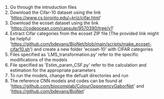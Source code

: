 1. Go through the introduction files
2. Download the Cifar-10 dataset using the link 'https://www.cs.toronto.edu/~kriz/cifar.html'
3. Download the ecoset dataset using the link 'https://codeocean.com/capsule/9570390/tree/v1'
4. Extract Cifar categories from the ecoset ZIP file (The provided link might be helpful 'https://github.com/bdevans/BioNet/blob/main/scripts/make_ecoset-cifar10.sh')
and create a new folder 'ecoset-10' with CIFAR categories
5. Files specified as 'LMS_transformation.py' refer to the specific modifications of the models
6. File specified as 'Estim_param_CSF.py' refer to the calculation and estimation for the appropriate parameters
7. To run the models, change the defualt directories and run
8. The reference CNN models and codes can be found at 'https://github.com/biocomplab/ColourOpponencyGaborNet' and 'https://github.com/bdevans/BioNet'

